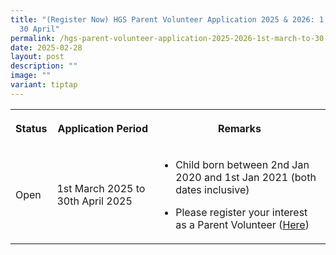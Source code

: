 ```yaml
---
title: "(Register Now) HGS Parent Volunteer Application 2025 & 2026: 1 March to
  30 April"
permalink: /hgs-parent-volunteer-application-2025-2026-1st-march-to-30-april/
date: 2025-02-28
layout: post
description: ""
image: ""
variant: tiptap
---
```

<table style="minWidth: 75px">
<colgroup>
<col>
<col>
<col>
</colgroup>
<tbody>
<tr>
<th rowspan="1" colspan="1">
<p>Status</p>
</th>
<th rowspan="1" colspan="1">
<p>Application Period</p>
</th>
<th rowspan="1" colspan="1">
<p>Remarks</p>
</th>
</tr>
<tr>
<td rowspan="1" colspan="1">
<p>Open</p>
</td>
<td rowspan="1" colspan="1">
<p>1st March 2025 to 30th April 2025</p>
</td>
<td rowspan="1" colspan="1">
<ul data-tight="true" class="tight">
<li>
<p>Child born between 2nd Jan 2020 and 1st Jan 2021 (both dates inclusive)</p>
</li>
<li>
<p>Please register your interest as a Parent Volunteer (<a href="https://form.gov.sg/635b4bb383d9150011f0aa57" rel="noopener nofollow" target="_blank">Here</a>)</p>
</li>
</ul>
</td>
</tr>
</tbody>
</table>
<p></p>